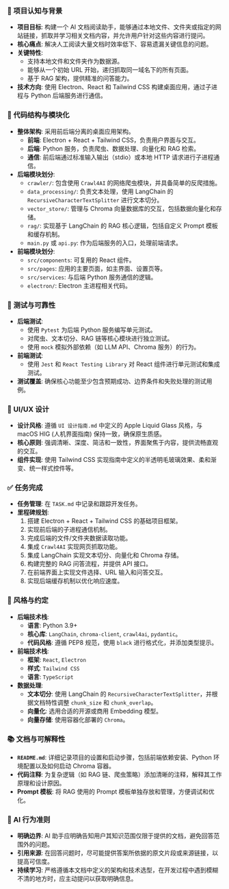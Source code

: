 ### 🔄 项目认知与背景
- **项目目标**: 构建一个 AI 文档阅读助手，能够通过本地文件、文件夹或指定的网站链接，抓取并学习相关文档内容，并允许用户针对这些内容进行提问。
- **核心痛点**: 解决人工阅读大量文档时效率低下、容易遗漏关键信息的问题。
- **关键特性**:
    - 支持本地文件和文件夹作为数据源。
    - 能够从一个初始 URL 开始，递归抓取同一域名下的所有页面。
    - 基于 RAG 架构，提供精准的问答能力。
- **技术方向**: 使用 Electron、React 和 Tailwind CSS 构建桌面应用，通过子进程与 Python 后端服务进行通信。

### 🧱 代码结构与模块化
- **整体架构**: 采用前后端分离的桌面应用架构。
    - **前端**: Electron + React + Tailwind CSS，负责用户界面与交互。
    - **后端**: Python 服务，负责爬虫、数据处理、向量化和 RAG 检索。
    - **通信**: 前后端通过标准输入输出（stdio）或本地 HTTP 请求进行子进程通信。
- **后端模块划分**:
    - `crawler/`: 包含使用 `Crawl4AI` 的网络爬虫模块，并具备简单的反爬措施。
    - `data_processing/`: 负责文本处理，使用 LangChain 的 `RecursiveCharacterTextSplitter` 进行文本切分。
    - `vector_store/`: 管理与 Chroma 向量数据库的交互，包括数据向量化和存储。
    - `rag/`: 实现基于 LangChain 的 RAG 核心逻辑，包括自定义 Prompt 模板和缓存机制。
    - `main.py` 或 `api.py`: 作为后端服务的入口，处理前端请求。
- **前端模块划分**:
    - `src/components`: 可复用的 React 组件。
    - `src/pages`: 应用的主要页面，如主界面、设置页等。
    - `src/services`: 与后端 Python 服务通信的逻辑。
    - `electron/`: Electron 主进程相关代码。

### 🧪 测试与可靠性
- **后端测试**:
    - 使用 `Pytest` 为后端 Python 服务编写单元测试。
    - 对爬虫、文本切分、RAG 链等核心模块进行独立测试。
    - 使用 `mock` 模拟外部依赖（如 LLM API、Chroma 服务）的行为。
- **前端测试**:
    - 使用 `Jest` 和 `React Testing Library` 对 React 组件进行单元测试和集成测试。
- **测试覆盖**: 确保核心功能至少包含预期成功、边界条件和失败处理的测试用例。

### 🎨 UI/UX 设计
- **设计风格**: 遵循 `UI 设计指南.md` 中定义的 Apple Liquid Glass 风格，与 macOS HIG (人机界面指南) 保持一致，确保原生质感。
- **核心原则**: 强调清晰、深度、简洁和一致性，界面聚焦于内容，提供流畅直观的交互。
- **组件实现**: 使用 Tailwind CSS 实现指南中定义的半透明毛玻璃效果、柔和渐变、统一样式控件等。

### ✅ 任务完成
- **任务管理**: 在 `TASK.md` 中记录和跟踪开发任务。
- **里程碑规划**:
    1.  搭建 Electron + React + Tailwind CSS 的基础项目框架。
    2.  实现前后端的子进程通信机制。
    3.  完成后端的文件/文件夹数据读取功能。
    4.  集成 `Crawl4AI` 实现网页抓取功能。
    5.  集成 LangChain 实现文本切分、向量化和 Chroma 存储。
    6.  构建完整的 RAG 问答流程，并提供 API 接口。
    7.  在前端界面上实现文件选择、URL 输入和问答交互。
    8.  实现后端缓存机制以优化响应速度。

### 📎 风格与约定
- **后端技术栈**:
    - **语言**: Python 3.9+
    - **核心库**: `LangChain`, `chroma-client`, `crawl4ai`, `pydantic`。
    - **代码风格**: 遵循 PEP8 规范，使用 `black` 进行格式化，并添加类型提示。
- **前端技术栈**:
    - **框架**: `React`, `Electron`
    - **样式**: `Tailwind CSS`
    - **语言**: `TypeScript`
- **数据处理**:
    - **文本切分**: 使用 LangChain 的 `RecursiveCharacterTextSplitter`，并根据文档特性调整 `chunk_size` 和 `chunk_overlap`。
    - **向量化**: 选用合适的开源或商用 Embedding 模型。
    - **向量存储**: 使用容器化部署的 `Chroma`。

### 📚 文档与可解释性
- **`README.md`**: 详细记录项目的设置和启动步骤，包括前端依赖安装、Python 环境配置以及如何启动 Chroma 容器。
- **代码注释**: 为复杂逻辑（如 RAG 链、爬虫策略）添加清晰的注释，解释其工作原理和设计原因。
- **Prompt 模板**: 将 RAG 使用的 Prompt 模板单独存放和管理，方便调试和优化。

### 🧠 AI 行为准则
- **明确边界**: AI 助手应明确告知用户其知识范围仅限于提供的文档，避免回答范围外的问题。
- **引用来源**: 在回答问题时，尽可能提供答案所依据的原文片段或来源链接，以提高可信度。
- **持续学习**: 严格遵循本文档中定义的架构和技术选型，在开发过程中遇到模糊不清的地方时，应主动提问以获取明确信息。
